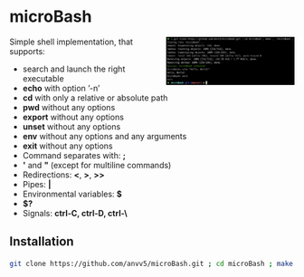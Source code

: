 # microBash

<img align="right"  src="./img/example.png" width="45%" />

Simple shell implementation, that supports:
- search and launch the right executable
- **echo** with option ’-n’
- **cd** with only a relative or absolute path
- **pwd** without any options
- **export** without any options
- **unset** without any options
- **env** without any options and any arguments
- **exit** without any options
- Command separates with: **;**
- **'** and **"** (except for multiline commands)
- Redirections: **<**, **>**, **>>**
- Pipes: **|**
- Environmental variables: **$**
- **$?**
- Signals: **ctrl-C, ctrl-D, ctrl-\\**


## Installation

```bash
git clone https://github.com/anvv5/microBash.git ; cd microBash ; make ; ./microBash ;

```

